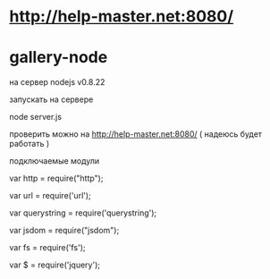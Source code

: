 http://help-master.net:8080/
============

gallery-node
============

на сервер
nodejs v0.8.22

запускать на сервере

node server.js

проверить можно на http://help-master.net:8080/ ( надеюсь будет работать )


подключаемые модули

var http = require("http");

var url = require('url');

var querystring = require('querystring');

var jsdom = require("jsdom");

var fs = require('fs');

var $ = require('jquery');
